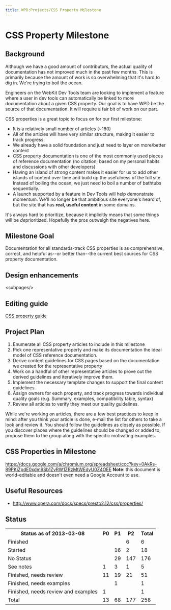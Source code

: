 ```yaml
---
title: WPD:Projects/CSS Property Milestone
---
```

<h1><span class="mw-headline" id="CSS_Property_Milestone">CSS Property Milestone</span></h1>
<h2><span class="mw-headline" id="Background">Background</span></h2>
<p>Although we have a good amount of contributors, the actual quality of documentation has not improved much in the past few months. This is primarily because the amount of work is so overwhelming that it's hard to dig in. We're trying to boil the ocean.
</p><p>Engineers on the WebKit Dev Tools team are looking to implement a feature where a user in dev tools can automatically be linked to more documentation about a given CSS property. Our goal is to have WPD be the source of that documentation. It will require a fair bit of work on our part.
</p><p>CSS properties is a great topic to focus on for our first milestone:
</p>
<ul><li> It is a relatively small number of articles (~160)</li>
<li> All of the articles will have very similar structure, making it easier to track progress.</li>
<li> We already have a solid foundation and just need to layer on more/better content</li>
<li> CSS property documentation is one of the most commonly used pieces of reference documentation (no citation; based on my personal habits and discussions with other developers)</li>
<li> Having an island of strong content makes it easier for us to add other islands of content over time and build up the usefulness of the full site. Instead of boiling the ocean, we just need to boil a number of bathtubs sequentially.</li>
<li> A launch supported by a feature in Dev Tools will help demonstrate momentum. We'll no longer be that ambitious site everyone's heard of, but the site that has <b>real, useful content</b> in some domains.</li></ul>
<p>It's always hard to prioritize, because it implicitly means that some things will be <i>de</i>prioritized. Hopefully the pros outweigh the negatives here.
</p>
<h2><span class="mw-headline" id="Milestone_Goal">Milestone Goal</span></h2>
<p>Documentation for all standards-track CSS properties is as comprehensive, correct, and helpful as--or better than--the current best sources for CSS property documentation.
</p>
<h2><span class="mw-headline" id="Design_enhancements">Design enhancements</span></h2>
<p>&lt;subpages/&gt;
</p>
<h2><span class="mw-headline" id="Editing_guide">Editing guide</span></h2>
<p><a href="/wiki/WPD:CSS_property_guide" title="WPD:CSS property guide">CSS property guide</a>
</p>
<h2><span class="mw-headline" id="Project_Plan">Project Plan</span></h2>
<ol><li> Enumerate all CSS property articles to include in this milestone</li>
<li> Pick one representative property and make its documentation the ideal model of CSS reference documentation.</li>
<li> Derive content guidelines for CSS pages based on the documentation we created for the representative property</li>
<li> Work on a handful of other representative articles to prove out the derived guidelines and iteratively improve them.</li>
<li> Implement the necessary template changes to support the final content guidelines.</li>
<li> Assign owners for each property, and track progress towards individual quality goals (e.g. Summary, examples, compatibility table, syntax)</li>
<li> Review all articles to verify they meet our quality guidelines.</li></ol>
<p>While we're working on articles, there are a few best practices to keep in mind: after you think your article is done, e-mail the list for others to take a look and review it. You should follow the guidelines as closely as possible. If you discover places where the guidelines should be changed or added to, propose them to the group along with the specific motivating examples.
</p>
<h2><span class="mw-headline" id="CSS_Properties_in_Milestone">CSS Properties in Milestone</span></h2>
<p><a rel="nofollow" class="external free" href="https://docs.google.com/a/chromium.org/spreadsheet/ccc?key=0AkRs-89PKiZpdE0xdm9Sb1ZvRW1ZRzMtWEdyU0Z4OEE">https://docs.google.com/a/chromium.org/spreadsheet/ccc?key=0AkRs-89PKiZpdE0xdm9Sb1ZvRW1ZRzMtWEdyU0Z4OEE</a> <b>Note</b>: this document is world-editable and doesn't even need a Google Account to use.
</p>
<h2><span class="mw-headline" id="Useful_Resources">Useful Resources</span></h2>
<ul><li> <a rel="nofollow" class="external free" href="http://www.opera.com/docs/specs/presto2.12/css/properties/">http://www.opera.com/docs/specs/presto2.12/css/properties/</a></li></ul>
<h2><span class="mw-headline" id="Status">Status</span></h2>
<table class="wikitable">

<tr>
<th> Status as of 2013-03-08 </th>
<th> P0 </th>
<th> P1 </th>
<th> P2 </th>
<th> Total
</th></tr>
<tr>
<td> Finished </td>
<td>  </td>
<td>  </td>
<td>  6 </td>
<td> 6
</td></tr>
<tr>
<td> Started </td>
<td>  </td>
<td> 16 </td>
<td> 2 </td>
<td> 18
</td></tr>
<tr>
<td> No Status </td>
<td>  </td>
<td> 29 </td>
<td> 147 </td>
<td> 176
</td></tr>
<tr>
<td> See notes </td>
<td> 1 </td>
<td> 3 </td>
<td> 1 </td>
<td> 5
</td></tr>
<tr>
<td> Finished, needs review </td>
<td> 11 </td>
<td> 19 </td>
<td> 21 </td>
<td> 51
</td></tr>
<tr>
<td> Finished, needs examples </td>
<td>  </td>
<td> 1 </td>
<td>  </td>
<td> 1
</td></tr>
<tr>
<td> Finished, needs review  and examples </td>
<td> 1 </td>
<td> </td>
<td>  </td>
<td>  1
</td></tr>
<tr>
<td> Total </td>
<td> 13 </td>
<td> 68 </td>
<td> 177 </td>
<td> 258
</td></tr></table>

<!-- 
NewPP limit report
CPU time usage: 0.034 seconds
Real time usage: 0.040 seconds
Preprocessor visited node count: 48/1000000
Preprocessor generated node count: 147/1000000
Post‐expand include size: 185/2097152 bytes
Template argument size: 0/2097152 bytes
Highest expansion depth: 5/40
Expensive parser function count: 0/100
-->

<!-- 
Transclusion expansion time report (%,ms,calls,template)
100.00%   16.868      1 - -total
100.00%   16.868      1 - Template:Page_Title
-->

<!-- Saved in parser cache with key wpwiki:pcache:idhash:7105-0!*!0!!*!*!*!esi=1 and timestamp 20150731075638 and revision id 30010
 -->
